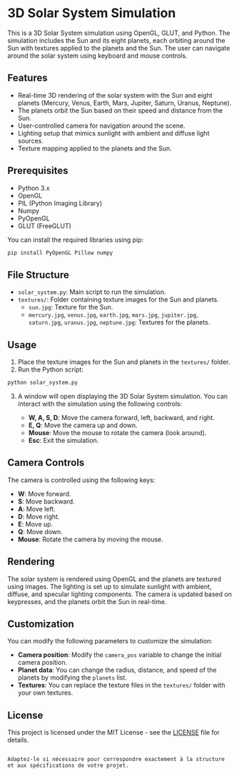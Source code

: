 # 3D Solar System Simulation

This is a 3D Solar System simulation using OpenGL, GLUT, and Python. The simulation includes the Sun and its eight planets, each orbiting around the Sun with textures applied to the planets and the Sun. The user can navigate around the solar system using keyboard and mouse controls.

## Features

- Real-time 3D rendering of the solar system with the Sun and eight planets (Mercury, Venus, Earth, Mars, Jupiter, Saturn, Uranus, Neptune).
- The planets orbit the Sun based on their speed and distance from the Sun.
- User-controlled camera for navigation around the scene.
- Lighting setup that mimics sunlight with ambient and diffuse light sources.
- Texture mapping applied to the planets and the Sun.

## Prerequisites

- Python 3.x
- OpenGL
- PIL (Python Imaging Library)
- Numpy
- PyOpenGL
- GLUT (FreeGLUT)

You can install the required libraries using pip:

```bash
pip install PyOpenGL Pillow numpy
```

## File Structure

- `solar_system.py`: Main script to run the simulation.
- `textures/`: Folder containing texture images for the Sun and planets.
    - `sun.jpg`: Texture for the Sun.
    - `mercury.jpg`, `venus.jpg`, `earth.jpg`, `mars.jpg`, `jupiter.jpg`, `saturn.jpg`, `uranus.jpg`, `neptune.jpg`: Textures for the planets.

## Usage

1. Place the texture images for the Sun and planets in the `textures/` folder.
2. Run the Python script:

```bash
python solar_system.py
```

3. A window will open displaying the 3D Solar System simulation. You can interact with the simulation using the following controls:

   - **W, A, S, D**: Move the camera forward, left, backward, and right.
   - **E, Q**: Move the camera up and down.
   - **Mouse**: Move the mouse to rotate the camera (look around).
   - **Esc**: Exit the simulation.

## Camera Controls

The camera is controlled using the following keys:

- **W**: Move forward.
- **S**: Move backward.
- **A**: Move left.
- **D**: Move right.
- **E**: Move up.
- **Q**: Move down.
- **Mouse**: Rotate the camera by moving the mouse.

## Rendering

The solar system is rendered using OpenGL and the planets are textured using images. The lighting is set up to simulate sunlight with ambient, diffuse, and specular lighting components. The camera is updated based on keypresses, and the planets orbit the Sun in real-time.

## Customization

You can modify the following parameters to customize the simulation:

- **Camera position**: Modify the `camera_pos` variable to change the initial camera position.
- **Planet data**: You can change the radius, distance, and speed of the planets by modifying the `planets` list.
- **Textures**: You can replace the texture files in the `textures/` folder with your own textures.

## License

This project is licensed under the MIT License - see the [LICENSE](LICENSE) file for details.
```

Adaptez-le si nécessaire pour correspondre exactement à la structure et aux spécifications de votre projet.
